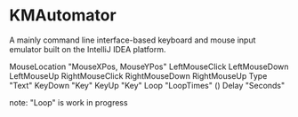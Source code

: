 # KMAutomator
A mainly command line interface-based keyboard and mouse input emulator built on the IntelliJ IDEA platform.

MouseLocation "MouseXPos, MouseYPos"
LeftMouseClick
LeftMouseDown
LeftMouseUp
RightMouseClick
RightMouseDown
RightMouseUp
Type "Text"
KeyDown "Key"
KeyUp "Key"
Loop "LoopTimes" ()
Delay "Seconds"  

note: "Loop" is work in progress
